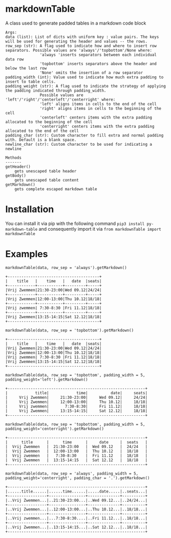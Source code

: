 # markdownTable
A class used to generate padded tables in a markdown code block 
    
    Args:
    data (list): List of dicts with uniform key : value pairs. The keys will be used for generating the header and values -- the rows.
    row_sep (str): A flag used to indicate how and where to insert row separators. Possible values are 'always'/'topbottom'/None where:
                   'always 'inserts separators between each individual data row
                   'topbottom' inserts separators above the header and below the last row
                   'None' omits the insertion of a row separator
    padding_width (int): Value used to indicate how much extra padding to insert to table cells.
    padding_weight (str): A flag used to indicate the strategy of applying the padding indicated through padding_width.
                   Possible values are 'left'/'right'/'centerleft'/'centerright' where:
                   'left' aligns items in cells to the end of the cell
                   'right' aligns items in cells to the beginning of the cell
                   'centerleft' centers items with the extra padding allocated to the beginning of the cell
                   'centerright' centers items with the extra padding allocated to the end of the cell
    padding_char (str): Custom character to fill extra and normal padding with. Default is a blank space.
    newline_char (str): Custom character to be used for indicating a newline
    
    Methods
    -------
    getHeader()
        gets unescaped table header
    getBody()
        gets unescaped table content
    getMarkdown()
        gets complete escaped markdown table

# Installation
You can install it via pip with the following command 
```pip3 install py-markdown-table```
and consequently import it via
```from markdownTable import markdownTable```

# Examples

```markdownTable(data, row_sep = 'always').getMarkdown()```
```
+----------------------------------------+
|    title   |    time   |   date  |seats|
+------------+-----------+---------+-----+
|Vrij Zwemmen|21:30-23:00|Wed 09.12|24/24|
+------------+-----------+---------+-----+
|Vrij Zwemmen|12:00-13:00|Thu 10.12|18/18|
+------------+-----------+---------+-----+
|Vrij zwemmen| 7:30-8:30 |Fri 11.12|18/18|
+------------+-----------+---------+-----+
|Vrij Zwemmen|13:15-14:15|Sat 12.12|18/18|
+----------------------------------------+
```

```markdownTable(data, row_sep = 'topbottom').getMarkdown()```
```
+----------------------------------------+
|    title   |    time   |   date  |seats|
|Vrij Zwemmen|21:30-23:00|Wed 09.12|24/24|
|Vrij Zwemmen|12:00-13:00|Thu 10.12|18/18|
|Vrij zwemmen| 7:30-8:30 |Fri 11.12|18/18|
|Vrij Zwemmen|13:15-14:15|Sat 12.12|18/18|
+----------------------------------------+
```

```markdownTable(data, row_sep = 'topbottom', padding_width = 5, padding_weight='left').getMarkdown()```
```
+------------------------------------------------------------+
|            title|            time|          date|     seats|
|     Vrij Zwemmen|     21:30-23:00|     Wed 09.12|     24/24|
|     Vrij Zwemmen|     12:00-13:00|     Thu 10.12|     18/18|
|     Vrij zwemmen|       7:30-8:30|     Fri 11.12|     18/18|
|     Vrij Zwemmen|     13:15-14:15|     Sat 12.12|     18/18|
+------------------------------------------------------------+
```

```markdownTable(data, row_sep = 'topbottom', padding_width = 5, padding_weight='centerright').getMarkdown()```
```
+------------------------------------------------------------+
|      title      |      time      |     date     |  seats   |
|  Vrij Zwemmen   |  21:30-23:00   |  Wed 09.12   |  24/24   |
|  Vrij Zwemmen   |  12:00-13:00   |  Thu 10.12   |  18/18   |
|  Vrij zwemmen   |   7:30-8:30    |  Fri 11.12   |  18/18   |
|  Vrij Zwemmen   |  13:15-14:15   |  Sat 12.12   |  18/18   |
+------------------------------------------------------------+
```

```markdownTable(data, row_sep = 'always', padding_width = 5, padding_weight='centerright', padding_char = '.').getMarkdown()```
```
+------------------------------------------------------------+
|......title......|......time......|.....date.....|..seats...|
+-----------------+----------------+--------------+----------+
|..Vrij Zwemmen...|..21:30-23:00...|..Wed 09.12...|..24/24...|
+-----------------+----------------+--------------+----------+
|..Vrij Zwemmen...|..12:00-13:00...|..Thu 10.12...|..18/18...|
+-----------------+----------------+--------------+----------+
|..Vrij zwemmen...|...7:30-8:30....|..Fri 11.12...|..18/18...|
+-----------------+----------------+--------------+----------+
|..Vrij Zwemmen...|..13:15-14:15...|..Sat 12.12...|..18/18...|
+------------------------------------------------------------+
```

